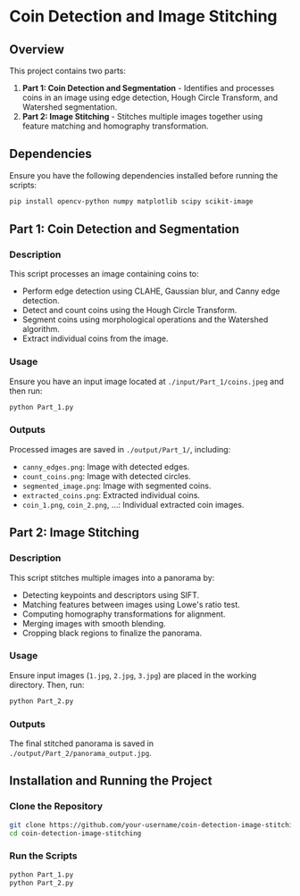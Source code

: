 # Coin Detection and Image Stitching

## Overview
This project contains two parts:

1. **Part 1: Coin Detection and Segmentation** - Identifies and processes coins in an image using edge detection, Hough Circle Transform, and Watershed segmentation.
2. **Part 2: Image Stitching** - Stitches multiple images together using feature matching and homography transformation.

## Dependencies
Ensure you have the following dependencies installed before running the scripts:

```bash
pip install opencv-python numpy matplotlib scipy scikit-image
```

## Part 1: Coin Detection and Segmentation

### Description
This script processes an image containing coins to:
- Perform edge detection using CLAHE, Gaussian blur, and Canny edge detection.
- Detect and count coins using the Hough Circle Transform.
- Segment coins using morphological operations and the Watershed algorithm.
- Extract individual coins from the image.

### Usage
Ensure you have an input image located at `./input/Part_1/coins.jpeg` and then run:

```bash
python Part_1.py
```

### Outputs
Processed images are saved in `./output/Part_1/`, including:
- `canny_edges.png`: Image with detected edges.
- `count_coins.png`: Image with detected circles.
- `segmented_image.png`: Image with segmented coins.
- `extracted_coins.png`: Extracted individual coins.
- `coin_1.png`, `coin_2.png`, ...: Individual extracted coin images.

## Part 2: Image Stitching

### Description
This script stitches multiple images into a panorama by:
- Detecting keypoints and descriptors using SIFT.
- Matching features between images using Lowe's ratio test.
- Computing homography transformations for alignment.
- Merging images with smooth blending.
- Cropping black regions to finalize the panorama.

### Usage
Ensure input images (`1.jpg`, `2.jpg`, `3.jpg`) are placed in the working directory. Then, run:

```bash
python Part_2.py
```

### Outputs
The final stitched panorama is saved in `./output/Part_2/panorama_output.jpg`.

## Installation and Running the Project

### Clone the Repository
```bash
git clone https://github.com/your-username/coin-detection-image-stitching.git
cd coin-detection-image-stitching
```

### Run the Scripts
```bash
python Part_1.py
python Part_2.py
```

